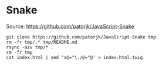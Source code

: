 # Snake

Source: <https://github.com/patorjk/JavaScript-Snake>

``` shell name=build
git clone https://github.com/patorjk/JavaScript-Snake tmp
rm -fr tmp/.* tmp/README.md
rsync -azv tmp/* .
rm -fr tmp
cat index.html | sed 's@="\./@="@' > index.html.twig
```
